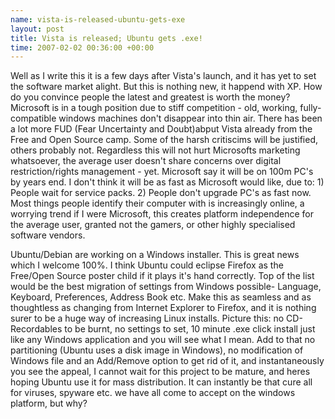 ```yaml
--- 
name: vista-is-released-ubuntu-gets-exe 
layout: post 
title: Vista is released; Ubuntu gets .exe! 
time: 2007-02-02 00:36:00 +00:00 
--- 
```


Well as
I write this it is a few days after Vista's launch, and it has yet to
set the software market alight. But this is nothing new, it happend with
XP. How do you convince people the latest and greatest is worth the
money? Microsoft is in a tough position due to stiff competition - old,
working, fully-compatible windows machines don't disappear into thin
air. There has been a lot more FUD (Fear Uncertainty and Doubt)abput
Vista already from the Free and Open Source camp. Some of the harsh
critiscims will be justified, others probably not. Regardless this will
not hurt Microsofts marketing whatsoever, the average user doesn't share
concerns over digital restriction/rights management - yet. Microsoft say
it will be on 100m PC's by years end. I don't think it will be as fast
as Microsoft would like, due to: 1) People wait for service packs. 2)
People don't upgrade PC's as fast now. Most things people identify their
computer with is increasingly online, a worrying trend if I were
Microsoft, this creates platform independence for the average user,
granted not the gamers, or other highly specialised software vendors.  
  
Ubuntu/Debian are working on a Windows installer. This is great news
which I welcome 100%. I think Ubuntu could eclipse Firefox as the
Free/Open Source poster child if it plays it's hand correctly. Top of
the list would be the best migration of settings from Windows possible-
Language, Keyboard, Preferences, Address Book etc. Make this as seamless
and as thoughtless as changing from Internet Explorer to Firefox, and it
is nothing surer to be a huge way of increasing Linux installs. Picture
this: no CD-Recordables to be burnt, no settings to set, 10 minute .exe
click install just like any Windows application and you will see what I
mean. Add to that no partitioning (Ubuntu uses a disk image in Windows),
no modification of Windows file and an Add/Remove option to get rid of
it, and instantaneously you see the appeal, I cannot wait for this
project to be mature, and heres hoping Ubuntu use it for mass
distribution. It can instantly be that cure all for viruses, spyware
etc. we have all come to accept on the windows platform, but why?